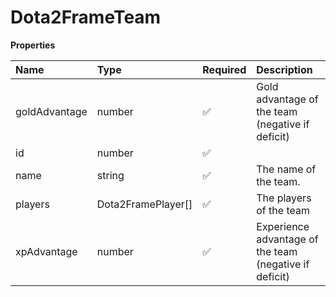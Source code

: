 # Dota2FrameTeam

**Properties**

| Name          | Type               | Required | Description                                            |
| :------------ | :----------------- | :------- | :----------------------------------------------------- |
| goldAdvantage | number             | ✅       | Gold advantage of the team (negative if deficit)       |
| id            | number             | ✅       |                                                        |
| name          | string             | ✅       | The name of the team.                                  |
| players       | Dota2FramePlayer[] | ✅       | The players of the team                                |
| xpAdvantage   | number             | ✅       | Experience advantage of the team (negative if deficit) |
